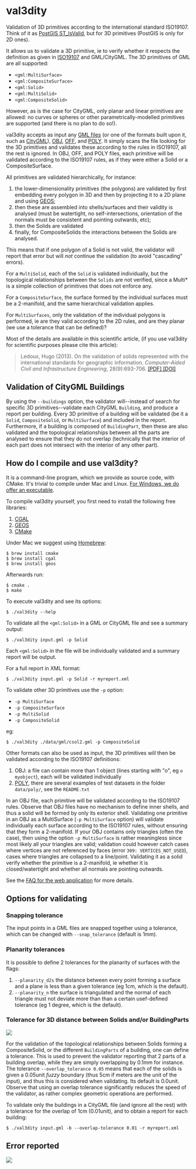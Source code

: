 # val3dity

Validation of 3D primitives according to the international standard ISO19107.
Think of it as [PostGIS ST_IsValid](http://postgis.net/docs/ST_IsValid.html), but for 3D primitives (PostGIS is only for 2D ones).

It allows us to validate a 3D primitive, ie to verify whether it respects the definition as given in [ISO19107](http://www.iso.org/iso/catalogue_detail.htm?csnumber=26012) and GML/CityGML.
The 3D primitives of GML are all supported:

  - `<gml:MultiSurface>`
  - `<gml:CompositeSurface>` 
  - `<gml:Solid>`
  - `<gml:MultiSolid>`
  - `<gml:CompositeSolid>`

However, as is the case for CityGML, only planar and linear primitives are allowed: no curves or spheres or other parametrically-modelled primitives are supported (and there is no plan to do so!).

val3dity accepts as input any [GML files](https://en.wikipedia.org/wiki/Geography_Markup_Language) (or one of the formats built upon it, such as [CityGML](http://www.citygml.org)), [OBJ](https://en.wikipedia.org/wiki/Wavefront_.obj_file), [OFF](https://en.wikipedia.org/wiki/OFF_(file_format)), and [POLY](http://wias-berlin.de/software/tetgen/1.5/doc/manual/manual006.html#ff_poly).
It simply scans the file looking for the 3D primitives and validates these according to the rules in ISO19107, all the rest is ignored. 
In OBJ, OFF, and POLY files, each primitive will be validated according to the ISO19107 rules, as if they were either a Solid or a CompositeSurface.

All primitives are validated hierarchically, for instance:

  1. the lower-dimensionality primitives (the polygons) are validated by first embedding every polygon in 3D and then by projecting it to a 2D plane and using [GEOS](http://trac.osgeo.org/geos/);
  1. then these are assembled into shells/surfaces and their validity is analysed (must be watertight, no self-intersections, orientation of the normals must be consistent and pointing outwards, etc);
  1. then the Solids are validated
  1. finally, for CompositeSolids the interactions between the Solids are analysed.

This means that if one polygon of a Solid is not valid, the validator will report that error but will *not* continue the validation (to avoid "cascading" errors). 

For a `MultiSolid`, each of the `Solid` is validated individually, but the topological relationships between the `Solids` are not verified, since a Multi* is a simple collection of primitives that does not enforce any.

For a `CompositeSurface`, the surface formed by the individual surfaces must be a 2-manifold, and the same hierarchical validation applies.

For `MultiSurfaces`, only the validation of the individual polygons is performed, ie are they valid according to the 2D rules, and are they planar (we use a tolerance that can be defined)?

Most of the details are available in this scientific article, (if you use val3dity for scientific purposes please cite this article):

> Ledoux, Hugo (2013). On the validation of solids represented with the
international standards for geographic information. *Computer-Aided Civil and Infrastructure Engineering*, 28(9):693-706. [ [PDF] ](https://3d.bk.tudelft.nl/hledoux/pdfs/13_cacaie.pdf) [ [DOI] ](http://dx.doi.org/10.1111/mice.12043)


## Validation of CityGML Buildings

By using the `--buildings` option, the validator will--instead of search for specific 3D primitives--validate each CityGML `Building`, and produce a report per building.
Every 3D primitive of a building will be validated (be it a `Solid`, `CompositeSolid`, or `MultiSurface`) and included in the report.
Furthermore, if a building is composed of `BuildingPart`, then these are also validated and the topological relationships between all the parts are analysed to ensure that they do not overlap (technically that the interior of each part does not intersect with the interior of any other part).


<!-- ## Web application

If you don't want to go through the troubles of compiling and/or installing val3dity, we suggest you use the [web application](http://geovalidation.bk.tudelft.nl/val3dity). 
You upload your file to our server and get a validation report back.
We delete the file as soon as it has been validated.
However, a file is limited to 50MB.
 -->

## How do I compile and use val3dity?

It is a command-line program, which we provide as source code, with CMake.
It's trivial to compile under Mac and Linux.
[For Windows, we do offer an executable](https://github.com/tudelft3d/val3dity/releases).

To compile val3dity yourself, you first need to install the following free libraries:

  1. [CGAL](http://www.cgal.org)
  1. [GEOS](http://trac.osgeo.org/geos/) 
  1. [CMake](http://www.cmake.org)

Under Mac we suggest using [Homebrew](http://brew.sh/):

    $ brew install cmake 
    $ brew install cgal
    $ brew install geos

Afterwards run:

    $ cmake .
    $ make
    
To execute val3dity and see its options:

    $ ./val3dity --help
    
To validate all the `<gml:Solid>` in a GML or CityGML file and see a summary output:

    $ ./val3dity input.gml -p Solid

Each `<gml:Solid>` in the file will be individually validated and a summary report will be output. 

For a full report in XML format:

    $ ./val3dity input.gml -p Solid -r myreport.xml

To validate other 3D primitives use the `-p` option:

  - `-p MultiSurface`
  - `-p CompositeSurface`
  - `-p MultiSolid`
  - `-p CompositeSolid`

eg:

    $ ./val3dity ./data/gml/csol2.gml -p CompositeSolid


Other formats can also be used as input, the 3D primitives will then be validated according to the ISO19107 definitions:

  1. OBJ: a file can contain more than 1 object (lines starting with "o", eg `o myobject`), each will be validated individually
  1. [POLY](http://wias-berlin.de/software/tetgen/1.5/doc/manual/manual006.html#ff_poly), there are several examples of test datasets in the folder `data/poly/`, see the `README.txt`

In an OBJ file, each primitive will be validated according to the ISO19107 rules. 
Observe that OBJ files have no mechanism to define inner shells, and thus a solid will be formed by only its exterior shell.
Validating one primitive in an OBJ as a MultiSurface (`-p MultiSurface` option) will validate individually each surface according to the ISO19107 rules, without ensuring that they form a 2-manifold.
If your OBJ contains only triangles (often the case), then using the option `-p MultiSurface` is rather meaningless since most likely all your triangles are valid; validation could however catch cases where vertices are not referenced by faces (error `309: VERTICES_NOT_USED`), cases where triangles are collapsed to a line/point.
Validating it as a solid verify whether the primitive is a 2-manifold, ie whether it is closed/watertight and whether all normals are pointing outwards.

See the [FAQ for the web application](http://geovalidation.bk.tudelft.nl/val3dity/faq) for more details.


## Options for validating

### Snapping tolerance

The input points in a GML files are snapped together using a tolerance, which can be changed with `--snap_tolerance` (default is 1mm).

### Planarity tolerances

It is possible to define 2 tolerances for the planarity of surfaces with the flags: 

  1. `--planarity_d2s` the distance between every point forming a surface and a plane is less than a given tolerance (eg 1cm, which is the default).
  1. `--planarity_n` the surface is triangulated and the normal of each triangle must not deviate more than than a certain usef-defined tolerance (eg 1 degree, which is the default).

### Tolerance for 3D distance between Solids and/or BuildingParts

![](/ressources/help/vcsol_2.png)

For the validation of the topological relationships between Solids forming a CompositeSolid, or the different `BuildingParts` of a building, one can define a tolerance.
This is used to prevent the validator reporting that 2 parts of a building overlap, while they are simply overlapping by 0.1mm for instance.
The tolerance `--overlap_tolerance 0.05` means that each of the solids is given a 0.05unit *fuzzy* boundary (thus 5cm if meters are the unit of the input), and thus this is considered when validating.
Its default is 0.0unit.
Observe that using an overlap tolerance significantly reduces the speed of the validator, as rather complex geometric operations are performed.

To validate only the buildings in a CityGML file (and ignore all the rest) with a tolerance for the overlap of 1cm (0.01unit), and to obtain a report for each building:

    $ ./val3dity input.gml -b --overlap-tolerance 0.01 -r myreport.xml


## Error reported 

![](/ressources/help/errorcodes.png)

<!-- (a description of each error is available [here](https://github.com/tudelft3d/val3dity/blob/master/errors_description/errors_description.md)) -->

